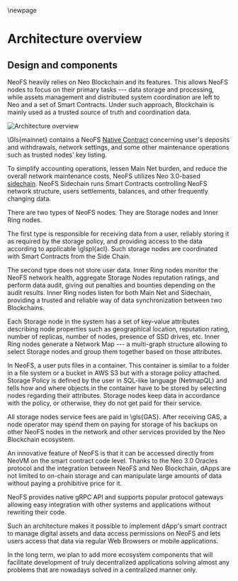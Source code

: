 \newpage
# Architecture overview

## Design and components

NeoFS heavily relies on Neo Blockchain and its features. This allows NeoFS nodes to focus on their primary tasks --- data storage and processing, while assets management and distributed system coordination are left to Neo and a set of Smart Contracts. Under such approach, Blockchain is mainly used as a trusted source of truth and coordination data.

![Architecture overview](pic/overview-sc2)

\Gls{mainnet} contains a NeoFS [Native Contract](https://medium.com/neo-smart-economy/native-contracts-in-neo-3-0-e786100abf6e) concerning user's deposits and withdrawals, network settings, and some other maintenance operations such as trusted nodes' key listing.

To simplify accounting operations, lessen Main Net burden, and reduce the overall network maintenance costs, NeoFS utilizes Neo 3.0-based [sidechain](https://en.wikipedia.org/wiki/Blockchain#Types). NeoFS Sidechain runs Smart Contracts controlling NeoFS network structure, users settlements, balances, and other frequently changing data.

There are two types of NeoFS nodes. They are Storage nodes and Inner Ring nodes.

The first type is responsible for receiving data from a user, reliably storing it as required by the storage policy, and providing access to the data according to applicable \glspl{acl}. Such storage nodes are coordinated with Smart Contracts from the Side Chain.

The second type does not store user data. Inner Ring nodes monitor the NeoFS network health, aggregate Storage Nodes reputation ratings, and perform data audit, giving out penalties and bounties depending on the audit results. Inner Ring nodes listen for both Main Net and Sidechain, providing a trusted and reliable way of data synchronization between two Blockchains.

Each Storage node in the system has a set of key-value attributes describing node properties such as geographical location, reputation rating, number of replicas, number of nodes, presence of SSD drives, etc. Inner Ring nodes generate a Network Map --- a multi-graph structure allowing to select Storage nodes and group them together based on those attributes.

In NeoFS, a user puts files in a container. This container is similar to a folder in a file system or a bucket in AWS S3 but with a storage policy attached. Storage Policy is defined by the user in SQL-like language (NetmapQL) and tells how and where objects in the container have to be stored by selecting nodes regarding their attributes. Storage nodes keep data in accordance with the policy, or otherwise, they do not get paid for their service.

All storage nodes service fees are paid in \gls{GAS}. After receiving GAS, a node operator may spend them on paying for storage of his backups on other NeoFS nodes in the network and other services provided by the Neo Blockchain ecosystem.

An innovative feature of NeoFS is that it can be accessed directly from NeoVM on the smart contract code level. Thanks to the Neo 3.0 Oracles protocol and the integration between NeoFS and Neo Blockchain, dApps are not limited to on-chain storage and can manipulate large amounts of data without paying a prohibitive price for it.

NeoFS provides native gRPC API and supports popular protocol gateways allowing easy integration with other systems and applications without rewriting their code.

Such an architecture makes it possible to implement dApp's smart contract to manage digital assets and data access permissions on NeoFS and lets users access that data via regular Web Browsers or mobile applications.

In the long term, we plan to add more ecosystem components that will facilitate development of truly decentralized applications solving almost any problems that are nowadays solved in a centralized manner only.
